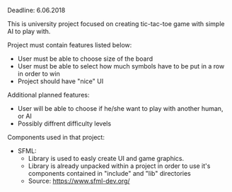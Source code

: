 Deadline: 6.06.2018

This is university project focused on creating tic-tac-toe game with simple AI to play with.

Project must contain features listed below:
- User must be able to choose size of the board
- User must be able to select how much symbols have to be put in a row in order to win
- Project should have "nice" UI

Additional planned features:
- User will be able to choose if he/she want to play with another human, or AI
- Possibly diffrent difficulty levels

Components used in that project:
- SFML:
	+ Library is used to easly create UI and game graphics.
	+ Library is already unpacked within a project in order to use it's components contained in "include" and "lib" directories
	+ Source: https://www.sfml-dev.org/
